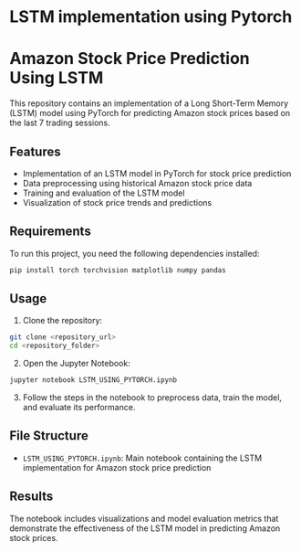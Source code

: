 # LSTM implementation using Pytorch
# Amazon Stock Price Prediction Using LSTM

This repository contains an implementation of a Long Short-Term Memory (LSTM) model using PyTorch for predicting Amazon stock prices based on the last 7 trading sessions.

## Features
- Implementation of an LSTM model in PyTorch for stock price prediction
- Data preprocessing using historical Amazon stock price data
- Training and evaluation of the LSTM model
- Visualization of stock price trends and predictions

## Requirements
To run this project, you need the following dependencies installed:

```bash
pip install torch torchvision matplotlib numpy pandas
```

## Usage
1. Clone the repository:

```bash
git clone <repository_url>
cd <repository_folder>
```

2. Open the Jupyter Notebook:

```bash
jupyter notebook LSTM_USING_PYTORCH.ipynb
```

3. Follow the steps in the notebook to preprocess data, train the model, and evaluate its performance.

## File Structure
- `LSTM_USING_PYTORCH.ipynb`: Main notebook containing the LSTM implementation for Amazon stock price prediction

## Results
The notebook includes visualizations and model evaluation metrics that demonstrate the effectiveness of the LSTM model in predicting Amazon stock prices.

